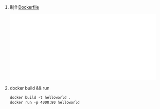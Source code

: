 1. 制作[Dockerfile](../../demo/geektime07/Dockerfile)

   ![carbon](https://raw.githubusercontent.com/boatrainlsz/my-image-hosting/main/202203111444693.svg)

2. docker build && run
   ```shell
   docker build -t helloworld .
   docker run -p 4000:80 helloworld
   ```